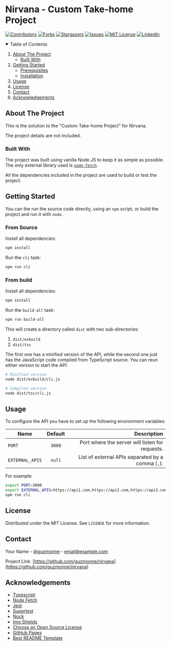 # Nirvana - Custom Take-home Project

<!-- PROJECT SHIELDS -->
[![Contributors][contributors-shield]][contributors-url]
[![Forks][forks-shield]][forks-url]
[![Stargazers][stars-shield]][stars-url]
[![Issues][issues-shield]][issues-url]
[![MIT License][license-shield]][license-url]
[![LinkedIn][linkedin-shield]][linkedin-url]

<!-- TABLE OF CONTENTS -->
<details open="open">
  <summary>Table of Contents</summary>
  <ol>
    <li>
      <a href="#about-the-project">About The Project</a>
      <ul>
        <li><a href="#built-with">Built With</a></li>
      </ul>
    </li>
    <li>
      <a href="#getting-started">Getting Started</a>
      <ul>
        <li><a href="#prerequisites">Prerequisites</a></li>
        <li><a href="#installation">Installation</a></li>
      </ul>
    </li>
    <li><a href="#usage">Usage</a></li>
    <li><a href="#license">License</a></li>
    <li><a href="#contact">Contact</a></li>
    <li><a href="#acknowledgements">Acknowledgements</a></li>
  </ol>
</details>

<!-- ABOUT THE PROJECT -->
## About The Project

This is the solution to the "Custom Take-home Project" for Nirvana.

The project details are not included.

### Built With

The project was built using vanilla Node.JS to keep it as simple as possible. The only external library used is [`node-fetch`](https://www.npmjs.com/package/node-fetch).

All the dependencies included in the project are used to build or test the project.

<!-- GETTING STARTED -->
## Getting Started

You can the run the source code directly, using an `npm` script, or build the project
and run it with `node`.

### From Source

Install all dependencies:

```sh
npm install
```

Run the `cli` task:

```sh
npm run cli
```

### From build

Install all dependencies:

```sh
npm install
```

Run the `build-all` task:

```sh
npm run build-all
```

This will create a directory called `dist` with two sub-directories:

1. `dist/esbuild`
2. `dist/tsc`

The first one has a minified version of the API, while the second one just
has the JavaScript code compiled from TypeScript source. You can reun either
version to start the API:

```sh
# Minified version
node dist/esbuild/cli.js

# Compiled version
node dist/tsc/cli.js
```

<!-- USAGE EXAMPLES -->
## Usage

To configure the API you have to set up the following environment variables:

|**Name**|**Default**|**Description**|
|----------|:-------------:|------:|
|`PORT`|`3000`|Port where the server will listen for requests.|
|`EXTERNAL_APIS`|`null`|List of external APIs separated by a comma (`,`).|

For example:

```sh
export PORT=3000
export EXTERNAL_APIS=https://api1.com,https://api2.com,https://api3.com
npm run cli
```

<!-- LICENSE -->
## License

Distributed under the MIT License. See `LICENSE` for more information.

<!-- CONTACT -->
## Contact

Your Name - [@guzmonne](https://twitter.com/guzmonne) - email@example.com

Project Link: [https://github.com/guzmonne/nirvana](https://github.com/guzmonne/nirvana)

<!-- ACKNOWLEDGEMENTS -->
## Acknowledgements

* [Typescript](https://www.typescriptlang.org/)
* [Node Fetch](https://www.npmjs.com/package/node-fetch)
* [Jest](https://jestjs.io/)
* [Supertest](https://www.npmjs.com/package/supertest)
* [Nock](https://github.com/nock/nock)
* [Img Shields](https://shields.io)
* [Choose an Open Source License](https://choosealicense.com)
* [GitHub Pages](https://pages.github.com)
* [Best README Template](https://raw.githubusercontent.com/othneildrew/Best-README-Template)


<!-- MARKDOWN LINKS & IMAGES -->
<!-- https://www.markdownguide.org/basic-syntax/#reference-style-links -->
[contributors-shield]: https://img.shields.io/github/contributors/guzmonne/nirvana.svg?style=for-the-badge
[contributors-url]: https://github.com/guzmonne/nirvana/graphs/contributors
[forks-shield]: https://img.shields.io/github/forks/guzmonne/nirvana.svg?style=for-the-badge
[forks-url]: https://github.com/guzmonne/nirvana/network/members
[stars-shield]: https://img.shields.io/github/stars/guzmonne/nirvana.svg?style=for-the-badge
[stars-url]: https://github.com/guzmonne/nirvana/stargazers
[issues-shield]: https://img.shields.io/github/issues/guzmonne/nirvana.svg?style=for-the-badge
[issues-url]: https://github.com/guzmonne/nirvana/issues
[license-shield]: https://img.shields.io/github/license/guzmonne/nirvana.svg?style=for-the-badge
[license-url]: https://github.com/guzmonne/nirvana/blob/master/LICENSE.txt
[linkedin-shield]: https://img.shields.io/badge/-LinkedIn-black.svg?style=for-the-badge&logo=linkedin&colorB=555
[linkedin-url]: https://linkedin.com/in/ing-gmonne
[product-screenshot]: images/screenshot.png